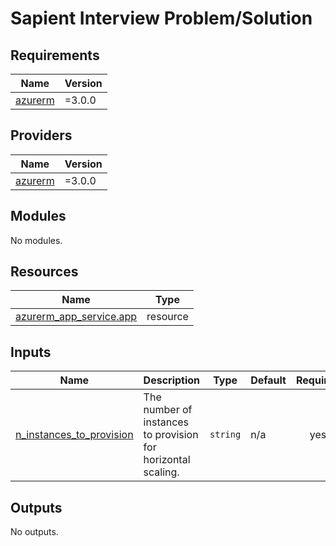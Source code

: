 # Sapient Interview Problem/Solution

<!-- BEGIN_TF_DOCS -->
## Requirements

| Name | Version |
|------|---------|
| <a name="requirement_azurerm"></a> [azurerm](#requirement\_azurerm) | =3.0.0 |

## Providers

| Name | Version |
|------|---------|
| <a name="provider_azurerm"></a> [azurerm](#provider\_azurerm) | =3.0.0 |

## Modules

No modules.

## Resources

| Name | Type |
|------|------|
| [azurerm_app_service.app](https://registry.terraform.io/providers/hashicorp/azurerm/3.0.0/docs/resources/app_service) | resource |

## Inputs

| Name | Description | Type | Default | Required |
|------|-------------|------|---------|:--------:|
| <a name="input_n_instances_to_provision"></a> [n\_instances\_to\_provision](#input\_n\_instances\_to\_provision) | The number of instances to provision for horizontal scaling. | `string` | n/a | yes |

## Outputs

No outputs.
<!-- END_TF_DOCS -->